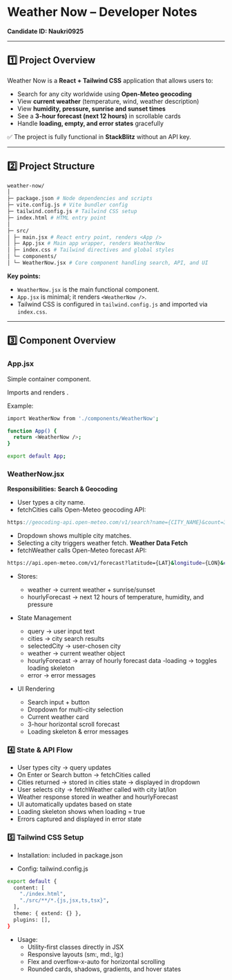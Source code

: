 # Weather Now – Developer Notes

**Candidate ID: Naukri0925**

---

## 1️⃣ Project Overview

Weather Now is a **React + Tailwind CSS** application that allows users to:

- Search for any city worldwide using **Open-Meteo geocoding**
- View **current weather** (temperature, wind, weather description)
- View **humidity, pressure, sunrise and sunset times**
- See a **3-hour forecast (next 12 hours)** in scrollable cards
- Handle **loading, empty, and error states** gracefully

✅ The project is fully functional in **StackBlitz** without an API key.

---

## 2️⃣ Project Structure

```bash
weather-now/
│
├─ package.json # Node dependencies and scripts
├─ vite.config.js # Vite bundler config
├─ tailwind.config.js # Tailwind CSS setup
├─ index.html # HTML entry point
│
├─ src/
│ ├─ main.jsx # React entry point, renders <App />
│ ├─ App.jsx # Main app wrapper, renders WeatherNow
│ ├─ index.css # Tailwind directives and global styles
│ └─ components/
│ └─ WeatherNow.jsx # Core component handling search, API, and UI

```

**Key points:**
- `WeatherNow.jsx` is the main functional component.
- `App.jsx` is minimal; it renders `<WeatherNow />`.
- Tailwind CSS is configured in `tailwind.config.js` and imported via `index.css`.

---

## 3️⃣ Component Overview

### App.jsx

Simple container component.

Imports and renders <WeatherNow />.

Example:
```bash
import WeatherNow from './components/WeatherNow';

function App() {
  return <WeatherNow />;
}

export default App;
```
### WeatherNow.jsx

**Responsibilities:**
**Search & Geocoding**
- User types a city name.
- fetchCities calls Open-Meteo geocoding API:
```jsx
https://geocoding-api.open-meteo.com/v1/search?name={CITY_NAME}&count=3
```
- Dropdown shows multiple city matches.
- Selecting a city triggers weather fetch.
**Weather Data Fetch**
- fetchWeather calls Open-Meteo forecast API:
```bash
https://api.open-meteo.com/v1/forecast?latitude={LAT}&longitude={LON}&current_weather=true&hourly=temperature_2m,relativehumidity_2m,pressure_msl&daily=sunrise,sunset&timezone=auto
```
- Stores:
  - weather → current weather + sunrise/sunset
  - hourlyForecast → next 12 hours of temperature, humidity, and pressure

- State Management
  - query → user input text
  - cities → city search results
  - selectedCity → user-chosen city
  - weather → current weather object
  - hourlyForecast → array of hourly forecast data
  -loading → toggles loading skeleton
  - error → error messages

- UI Rendering
  - Search input + button
  - Dropdown for multi-city selection
  - Current weather card
  - 3-hour horizontal scroll forecast
  - Loading skeleton & error messages

### 4️⃣ State & API Flow
  - User types city → query updates
  - On Enter or Search button → fetchCities called
  - Cities returned → stored in cities state → displayed in dropdown
  - User selects city → fetchWeather called with city lat/lon
  - Weather response stored in weather and hourlyForecast
  - UI automatically updates based on state
  - Loading skeleton shows when loading = true
  - Errors captured and displayed in error state
    

### 5️⃣ Tailwind CSS Setup

- Installation: included in package.json

- Config: tailwind.config.js
```bash
export default {
  content: [
    "./index.html",
    "./src/**/*.{js,jsx,ts,tsx}",
  ],
  theme: { extend: {} },
  plugins: [],
}
```
- Usage:
  - Utility-first classes directly in JSX
  - Responsive layouts (sm:, md:, lg:)
  - Flex and overflow-x-auto for horizontal scrolling
  - Rounded cards, shadows, gradients, and hover states













